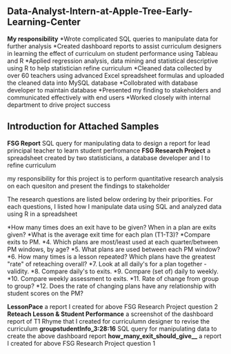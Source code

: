 ## Data-Analyst-Intern-at-Apple-Tree-Early-Learning-Center
**My responsibility**
*Wrote complicated SQL queries to manipulate data for further analysis 
*Created dashboard reports to assist curriculum designers in learning the effect of curriculum on student performance using Tableau and R
*Applied regression analysis, data mining and statistical descriptive using R to help statistician refine curriculum
*Cleaned data collected by over 60 teachers using advanced Excel spreadsheet formulas and uploaded the cleaned data into MySQL database
*Collobrated with database developer to maintain database
*Presented my finding to stakeholders and communicated effectively with end users
*Worked closely with internal department to drive project success

## Introduction for Attached Samples
**FSG Report**
SQL query for manipulating data to design a report for lead principal teacher to learn student perfromance 
**FSG Research Project**
a spreadsheet created by two statisticians, a database developer and I to refine curriculum

my responsibility for this project is to perform quantitative research analysis on each quesiton and present the findings to stakeholder

The research questions are listed below ordering by their priporities. For each questions, I listed how I manipulate data using SQL and analyzed data using R in a spreadsheet

*How many times does an exit have to be given? When in a plan are exits given?
*What is the average exit time for each plan (T1-T3)?
*Compare exits to PM.
*4. Which plans are most/least used at each quarter/between PM windows, by age?
*5. What plans are used between each PM window?
*6. How many times is a lesson repeated? Which plans have the greatest "rate" of reteaching overall?
*7. Look at all daily's for a plan together - validity.
*8. Compare daily's to exits.
*9. Compare (set of) daily to weekly.
*10. Compare weekly assessment to exits.
*11. Rate of change from group to group?
*12. Does the rate of changing plans have any relationship with student scores on the PM?

**LessonPace**
a report I created for above FSG Research Project question 2
**Reteach Lesson & Student Performance**
a screenshot of the dashboard report of T1 Rhyme that I created for curriculumn designer to revise the curriculum
**groupstudentInfo_3:28:16**
SQL query for manipulating data to create the above dashboard report
**how_many_exit_should_give__**
a report I created for above FSG Research Project question 1











